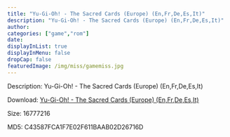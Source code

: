 ```yaml
---
title: "Yu-Gi-Oh! - The Sacred Cards (Europe) (En,Fr,De,Es,It)"
description: "Yu-Gi-Oh! - The Sacred Cards (Europe) (En,Fr,De,Es,It)"
author: 
categories: ["game","rom"]
date: 
displayInList: true
displayInMenu: false
dropCap: false
featuredImage: /img/miss/gamemiss.jpg
---
```


Description: Yu-Gi-Oh! - The Sacred Cards (Europe) (En,Fr,De,Es,It)

Download: <a style="text-decoration:underline;" href="https://mega.nz/#!3SAEXQJJ!K8Wxx8xfM1bgZzBuSPgCAj6JC6NTAMCwyOOJq-LHwtE" target = "_blank" rel = "nofollow" > Yu-Gi-Oh! - The Sacred Cards (Europe) (En,Fr,De,Es,It)</a>

Size: 16777216

MD5: C43587FCA1F7E02F611BAAB02D26716D

